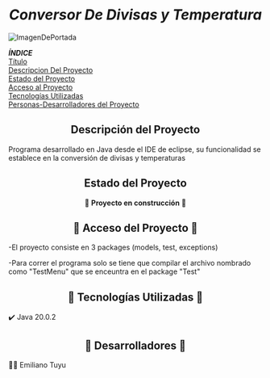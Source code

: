 <h1 id=titulo align ="center"><em><strong>Conversor De Divisas y Temperatura</strong></em></h1>

![ImagenDePortada](https://github.com/EmilianoTP/ConversorDeDivisas/assets/123424953/de964ece-5831-461a-a783-015c1ffbc052)


<em><strong>ÍNDICE</strong></em> <br>
[Título](#titulo)<br>
[Descripcion Del Proyecto](#descripcionDelProyecto)<br>
[Estado del Proyecto](#estadoDelProyecto)<br>
[Acceso al Proyecto](#accesoAlProyecto)<br>
[Tecnologías Utilizadas](#tecnologiasUtilizadas)<br>
[Personas-Desarrolladores del Proyecto](#desarrolladores)

<h2 id=descripcionDelProyecto align="center">Descripción del Proyecto</h2>
<p>Programa desarrollado en Java desde el IDE de eclipse, su funcionalidad se establece en la conversión de divisas y temperaturas</p>

<h2 id=estadoDelProyecto align="center">Estado del Proyecto</h2>
<p align = "center">🚧 <strong>Proyecto en construcción</strong> 🚧</p>

<h2 id=accesoAlProyecto align="center">📁 Acceso del Proyecto 📁</h2>
<p>-El proyecto consiste en 3 packages (models, test, exceptions)
<p>-Para correr el programa solo se tiene que compilar el archivo nombrado como "TestMenu" que se enceuntra en el package "Test"</p>

<h2 id=tecnologiasUtilizadas align="center">🔨 Tecnologías Utilizadas 🔨</h2>
<p>✔️ Java 20.0.2</p>

<h2 id=desarrolladores align="center">👷 Desarrolladores 👷</h2>
<p>👨‍🏭 Emiliano Tuyu</p>

